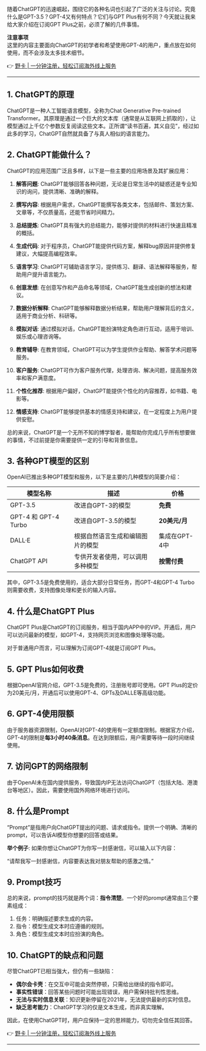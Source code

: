 随着ChatGPT的迅速崛起，围绕它的各种名词也引起了广泛的关注与讨论。究竟什么是GPT-3.5？GPT-4又有何特点？它们与GPT Plus有何不同？今天就让我来给大家介绍在订阅GPT Plus之前，必须了解的几件事情。

**注意事项**  
这里的内容主要面向ChatGPT的初学者和希望使用GPT-4的用户，重点放在如何使用，而不会涉及太多技术细节。

👉 [野卡 | 一分钟注册，轻松订阅海外线上服务](https://bit.ly/bewildcard)

---

## 1. ChatGPT的原理

ChatGPT是一种人工智能语言模型，全称为Chat Generative Pre-trained Transformer。其原理是通过一个巨大的文本库（通常是从互联网上抓取的），让模型通过上千亿个参数反复阅读这些文本。正所谓“读书百遍，其义自见”，经过如此多的学习，ChatGPT自然就具备了与真人相似的语言能力。

## 2. ChatGPT能做什么？

ChatGPT的应用范围广泛且多样，以下是一些主要的应用场景及其扩展应用：

1. **解答问题**: ChatGPT能够回答各种问题，无论是日常生活中的疑惑还是专业知识的询问，提供清晰、准确的解释。
   
2. **撰写内容**: 根据用户需求，ChatGPT能撰写各类文本，包括邮件、策划方案、文章等，不仅质量高，还能节省时间精力。
   
3. **总结提炼**: ChatGPT具有强大的总结能力，能够对提供的材料进行快速且精准的概括。
   
4. **生成代码**: 对于程序员，ChatGPT能提供代码方案，解释bug原因并提供修复建议，大幅提高编程效率。
   
5. **语言学习**: ChatGPT可辅助语言学习，提供练习、翻译、语法解释等服务，帮助用户提升语言能力。
   
6. **创意发想**: 在创意写作和产品命名等领域，ChatGPT能生成创新的想法和建议。
   
7. **数据分析解释**: ChatGPT能够解释数据分析结果，帮助用户理解背后的含义，适用于商业分析、科研等。
   
8. **模拟对话**: 通过模拟对话，ChatGPT能扮演特定角色进行互动，适用于培训、娱乐或心理咨询等。
   
9. **教育辅导**: 在教育领域，ChatGPT可以为学生提供作业帮助、解答学术问题等服务。
   
10. **客户服务**: ChatGPT可作为客户服务代理，处理咨询、解决问题，提高服务效率和客户满意度。
    
11. **个性化推荐**: 根据用户偏好，ChatGPT能提供个性化的内容推荐，如书籍、电影等。
    
12. **情感支持**: ChatGPT能够提供基本的情感支持和建议，在一定程度上为用户提供安慰。

总的来说，ChatGPT是一个无所不知的博学智者，能帮助你完成几乎所有想要做的事情，不过前提是你需要提供一定的引导和背景信息。

## 3. 各种GPT模型的区别

OpenAI已推出多种GPT模型和服务，以下是主要的几种模型的简要介绍：

| 模型名称          | 描述                               | 价格         |
|------------------|------------------------------------|--------------|
| GPT-3.5          | 改进自GPT-3的模型                   | **免费**     |
| GPT-4 和 GPT-4 Turbo | 改进自GPT-3.5的模型                 | **20美元/月** |
| DALL·E           | 根据自然语言生成和编辑图片的模型     | 集成在GPT-4中 |
| ChatGPT API      | 专供开发者使用，可以调用多种模型      | **按需付费**  |

其中，GPT-3.5是免费使用的，适合大部分日常任务，而GPT-4和GPT-4 Turbo则需要收费，支持图像处理和更长的输入内容。

## 4. 什么是ChatGPT Plus

ChatGPT Plus是ChatGPT的订阅服务，相当于国内APP中的VIP。开通后，用户可以访问最新的模型，如GPT-4，支持网页浏览和图像处理等功能。

对于普通用户而言，可以理解为订阅GPT-4就是订阅GPT Plus。

## 5. GPT Plus如何收费

根据OpenAI官网介绍，GPT-3.5是免费的，注册账号即可使用。GPT Plus的定价为20美元/月，开通后可以使用GPT-4、GPTs及DALLE等高级功能。

## 6. GPT-4使用限额

由于服务器资源限制，OpenAI对GPT-4的使用有一定额度限制。根据官方介绍，GPT-4的限制是**每3小时40条消息**。在达到限额后，用户需要等待一段时间继续使用。

## 7. 访问GPT的网络限制

由于OpenAI未在国内提供服务，导致国内IP无法访问ChatGPT（包括大陆、港澳台等地区）。因此，需要使用国外网络环境进行访问。

## 8. 什么是Prompt

“Prompt”是指用户向ChatGPT提出的问题、请求或指令。提供一个明确、清晰的prompt，可以告诉AI模型你想要的回答或结果。

**举个例子**: 如果你想让ChatGPT为你写一封感谢信，可以输入以下内容：

“请帮我写一封感谢信，内容要表达我对朋友帮助的感激之情。”

## 9. Prompt技巧

总的来说，prompt的技巧就是两个词：**指令清楚**。一个好的prompt通常由三个要素组成：

1. 任务：明确描述要求生成的内容。
2. 指令：模型生成文本时应遵循的规则。
3. 角色：模型生成文本时应扮演的角色。

## 10. ChatGPT的缺点和问题

尽管ChatGPT已相当强大，但仍有一些缺陷：

- **偶尔会卡壳**：在交互中可能会突然停顿，只需给出继续的指令即可。
- **事实性错误**：回答某些问题时可能出现错误，用户需保持批判性思维。
- **无法与实时信息关联**：知识更新停留在2021年，无法提供最新的实时信息。
- **缺乏思考能力**：ChatGPT学习的仅是文本生成，而非真实理解。

因此，在使用ChatGPT时，用户应保持一定的思辨能力，切勿完全信任其回答。

👉 [野卡 | 一分钟注册，轻松订阅海外线上服务](https://bit.ly/bewildcard)

---